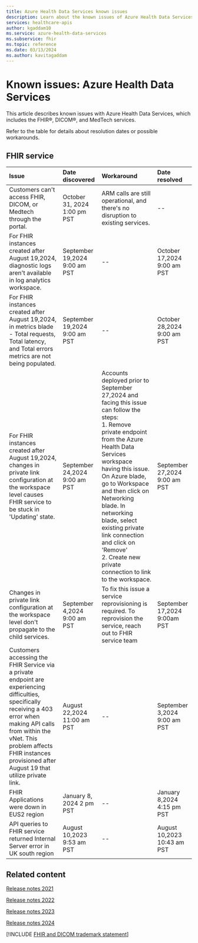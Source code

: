 ```yaml
---
title: Azure Health Data Services known issues
description: Learn about the known issues of Azure Health Data Services.
services: healthcare-apis
author: kgaddam10
ms.service: azure-health-data-services
ms.subservice: fhir
ms.topic: reference
ms.date: 03/13/2024
ms.author: kavitagaddam
---
```


# Known issues: Azure Health Data Services

This article describes known issues with Azure Health Data Services, which includes the FHIR&reg;, DICOM&reg;, and MedTech services.

Refer to the table for details about resolution dates or possible workarounds. 

## FHIR service

|Issue | Date discovered | Workaround | Date resolved |
| :------------------------------------- | :------------ | :------------- | :------------- |
|Customers can't access FHIR, DICOM, or Medtech through the portal. | October 31, 2024 1:00 pm PST | ARM calls are still operational, and there's no disruption to existing services. | -- |
|For FHIR instances created after August 19,2024, diagnostic logs aren't available in log analytics workspace. |September 19,2024 9:00 am PST| -- | October 17,2024 9:00 am PST |
|For FHIR instances created after August 19,2024, in metrics blade - Total requests, Total latency, and Total errors metrics are not being populated. |September 19,2024 9:00 am PST| -- | October 28,2024 9:00 am PST |
|For FHIR instances created after August 19,2024, changes in private link configuration at the workspace level causes FHIR service to be stuck in 'Updating' state. |September 24,2024 9:00 am PST| Accounts deployed prior to September 27,2024 and facing this issue can follow the steps: <br> 1. Remove private endpoint from the Azure Health Data Services workspace having this issue. On Azure blade, go to Workspace and then click on Networking blade. In networking blade, select existing private link connection and click on 'Remove' <br> 2. Create new private connection to link to the workspace.| September 27,2024 9:00 am PST |
|Changes in private link configuration at the workspace level don't propagate to the child services.|September 4,2024 9:00 am PST| To fix this issue a service reprovisioning is required. To reprovision the service, reach out to FHIR service team| September 17,2024 9:00am PST|
|Customers accessing the FHIR Service via a private endpoint are experiencing difficulties, specifically receiving a 403 error when making API calls from within the vNet. This problem affects FHIR instances provisioned after August 19 that utilize private link.|August 22,2024 11:00 am PST|-- | September 3,2024 9:00 am PST |
|FHIR Applications were down in EUS2 region|January 8, 2024 2 pm PST|--|January 8,2024 4:15 pm PST|
|API queries to FHIR service returned Internal Server error in UK south region |August 10,2023 9:53 am PST|--|August 10,2023 10:43 am PST|


## Related content

[Release notes 2021](release-notes-2021.md)

[Release notes 2022](release-notes-2022.md)

[Release notes 2023](release-notes-2023.md)

[Release notes 2024](release-notes-2024.md)

[!INCLUDE [FHIR and DICOM trademark statement](includes/healthcare-apis-fhir-dicom-trademark.md)]
